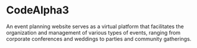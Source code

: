 # CodeAlpha3
An event planning website serves as a virtual platform that facilitates the organization and management of various types of events, ranging from corporate conferences and weddings to parties and community gatherings. 

